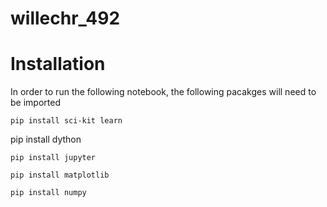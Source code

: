 # willechr_492
# Installation
In order to run the following notebook, the following pacakges will need to be imported
```
pip install sci-kit learn
```
pip install dython
```
pip install jupyter
```
```
pip install matplotlib
```
```
pip install numpy
```
